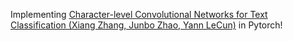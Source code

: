 Implementing [Character-level Convolutional Networks for Text Classification (Xiang Zhang, Junbo Zhao, Yann LeCun)](https://arxiv.org/abs/1509.01626) in Pytorch!